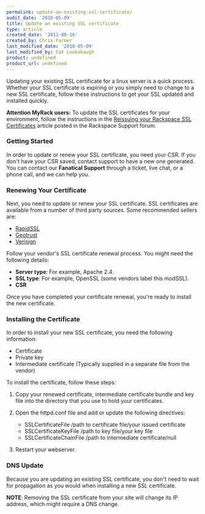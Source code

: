 ```yaml
---
permalink: update-an-existing-ssl-certificate/
audit_date: '2018-05-09'
title: Update an existing SSL certificate
type: article
created_date: '2011-08-16'
created_by: Chris Farmer
last_modified_date: '2018-05-09'
last_modified_by: Cat Lookabaugh
product: undefined
product_url: undefined
---
```


Updating your existing SSL certificate for a linux server is a quick process.
Whether your SSL certificate is expiring or you simply need to
change to a new SSL certificate, follow these instructions to
get your SSL updated and installed quickly.

**Attention MyRack users:** To update the SSL certificates for your
environment, follow the instructions in the [Reissuing your Rackspace SSL Certificates](https://community.rackspace.com/products/f/43/t/4478)
article posted in the Rackspace Support forum.

### Getting Started

In order to update or renew your SSL certificate, you need your
CSR. If you don't have your CSR saved, contact support to have a
new one generated. You can contact our **Fanatical Support** through a
ticket, live chat, or a phone call, and we can help you.

### Renewing Your Certificate

Next, you need to update or renew your SSL certificate. SSL
certificates are available from a number of third party sources. Some
recommended sellers are:

-  [RapidSSL](http://www.rapidssl.com)
-  [Geotrust](http://www.geotrust.com)
-  [Verisign](http://www.verisign.com)

Follow your vendor's SSL certificate renewal process. You might
need the following details:

-   **Server type**: For example, Apache 2.4.
-   **SSL type**: For example, OpenSSL (some vendors label this modSSL).
-   **CSR**

Once you have completed your certificate renewal, you're ready to install the new certificate.

### Installing the Certificate

In order to install your new SSL certificate, you need the following information:

-  Certificate
-  Private key
-  Intermediate certificate (Typically supplied in a separate file from the vendor)

To install the certificate, follow these steps:

1. Copy your renewed certificate, intermediate certificate bundle and key file into the directory 
   that you use to hold your certificates.

2. Open the httpd.conf file and add or update the following directives:

   - SSLCertificateFile /path to certificate file/your issued certificate
   - SSLCertificateKeyFile /path to key file/your key file
   - SSLCertificateChainFile /path to intermediate certificate/null
   
3. Restart your webserver.

### DNS Update

Because you are updating an existing SSL certificate, you don't need
to wait for propagation as you would when installing a new SSL
certificate.

**NOTE**: Removing the SSL certificate from your site will change its IP address, which might require a DNS change.

